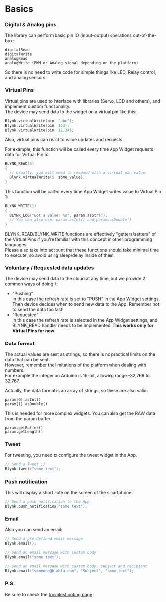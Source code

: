 # Basics

### Digital & Analog pins

The library can perform basic pin IO (input-output) operations out-of-the-box:

    digitalRead
    digitalWrite
    analogRead
    analogWrite (PWM or Analog signal depending on the platform)

So there is no need to write code for simple things like LED, Relay control, and analog sensors.

### Virtual Pins

Virtual pins are used to interface with libraries (Servo, LCD and others), and implement custom functionality.  
The device may send data to the widget on a virtual pin like this:

```cpp
Blynk.virtualWrite(pin, "abc");
Blynk.virtualWrite(pin, 123);
Blynk.virtualWrite(pin, 12.34);
```

Also, virtual pins can react to value updates and requests.

For example, this function will be called every time App Widget requests data for Virtual Pin 5:
```cpp
BLYNK_READ(5)
{
  // Usually, you will need to respond with a virtual pin value.
  Blynk.virtualWrite(5, some_value);
}
```

This function will be called every time App Widget writes value to Virtual Pin 1:
```cpp
BLYNK_WRITE(1)
{
  BLYNK_LOG("Got a value: %s", param.asStr());
  // You can also use: param.asInt() and param.asDouble()
}
```

BLYNK_READ/BLYNK_WRITE functions are effectively "getters/setters" of the Virtual Pins if you're familiar with this concept in other programming languages.  
Please also take into account that these functions should take minimal time to execute, so avoid using sleep/delay inside of them.

### Voluntary / Requested data updates

The device may send data to the cloud at any time, but we provide 2 common ways of doing it:
* "Pushing"  
  In this case the refresh rate is set to "PUSH" in the App Widget settings. Then device decides when to send new data to the App. Remember not to send the data too fast!
* "Requested"  
  In this case the refresh rate is selected in the App Widget settings, and BLYNK_READ handler needs to be implemented. **This works only for Virtual Pins for now.**

### Data format

The actual values are sent as strings, so there is no practical limits on the data that can be sent.  
However, remember the limitations of the platform when dealing with numbers.  
For example the integer on Arduino is 16-bit, allowing range -32,768 to 32,767.

Actually, the data format is an array of strings, so these are also valid:

    param[0].asInt()
    param[1].asDouble()

This is needed for more complex widgets.
You can also get the RAW data from the param buffer:

    param.getBuffer()
    param.getLength()

### Tweet

For tweeting, you need to configure the tweet widget in the App.

```cpp
// Send a Tweet ;)
Blynk.tweet("some text");
```

### Push notification

This will display a short note on the screen of the smartphone:

```cpp
// Send a push notification to the App
Blynk.push_notification("some text");
```

### Email

Also you can send an email:

```cpp
// Send a pre-defined email message
Blynk.email();

// Send an email message with custom body
Blynk.email("some text");

// Send an email message with custom body, subject and recipient
Blynk.email("someone@blabla.com", "Subject", "some text");
```

### P.S.

Be sure to check the [troubleshooting page](./Troubleshooting.md)
